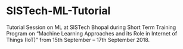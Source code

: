 # SISTech-ML-Tutorial
Tutorial Session on ML at SISTech Bhopal during Short Term Training Program on “Machine Learning Approaches and its Role in Internet of Things (IoT)” from 15th September – 17th September 2018.
